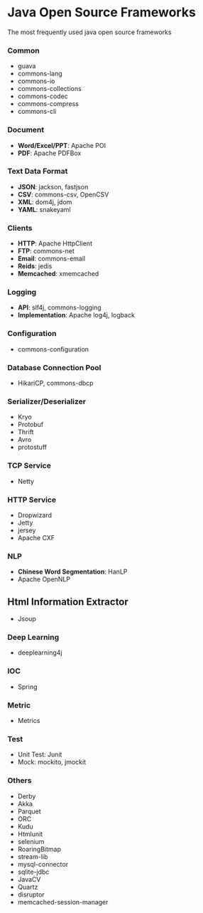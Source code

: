 # Java Open Source Frameworks
The most frequently used java open source frameworks


### Common
* guava
* commons-lang
* commons-io
* commons-collections
* commons-codec
* commons-compress
* commons-cli

### Document
* **Word/Excel/PPT**: Apache POI
* **PDF**: Apache PDFBox

### Text Data Format
* **JSON**: jackson, fastjson
* **CSV**: commons-csv, OpenCSV
* **XML**: dom4j, jdom
* **YAML**: snakeyaml

### Clients
* **HTTP**: Apache HttpClient
* **FTP**: commons-net
* **Email**: commons-email
* **Reids**: jedis
* **Memcached**: xmemcached

### Logging
* **API**: slf4j, commons-logging
* **Implementation**: Apache log4j, logback

### Configuration
* commons-configuration

### Database Connection Pool
* HikariCP, commons-dbcp

### Serializer/Deserializer
* Kryo
* Protobuf
* Thrift
* Avro
* protostuff

### TCP Service
* Netty

### HTTP Service
* Dropwizard
* Jetty
* jersey
* Apache CXF

### NLP
* **Chinese Word Segmentation**: HanLP
* Apache OpenNLP

## Html Information Extractor
* Jsoup

### Deep Learning
* deeplearning4j

### IOC
* Spring

### Metric
* Metrics

### Test
* Unit Test: Junit
* Mock: mockito, jmockit

### Others
* Derby
* Akka
* Parquet
* ORC
* Kudu
* Htmlunit
* selenium
* RoaringBitmap
* stream-lib
* mysql-connector
* sqlite-jdbc
* JavaCV
* Quartz
* disruptor
* memcached-session-manager
